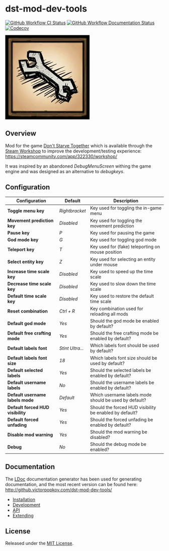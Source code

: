 # dst-mod-dev-tools

[![GitHub Workflow CI Status][]](https://github.com/victorpopkov/dst-mod-dev-tools/actions?query=workflow%3ACI)
[![GitHub Workflow Documentation Status][]](https://github.com/victorpopkov/dst-mod-dev-tools/actions?query=workflow%3ADocumentation)
[![Codecov][]](https://codecov.io/gh/victorpopkov/dst-mod-dev-tools)

[![Dev Tools](preview.png)](https://steamcommunity.com/app/322330/workshop/)

## Overview

Mod for the game [Don't Starve Together][] which is available through the
[Steam Workshop][] to improve the development/testing experience:
https://steamcommunity.com/app/322330/workshop/

It was inspired by an abandoned _DebugMenuScreen_ withing the game engine and
was designed as an alternative to _debugkeys_.

## Configuration

| Configuration                     | Default          | Description                                             |
| --------------------------------- | ---------------- | ------------------------------------------------------- |
| **Toggle menu key**               | _Rightbracket_   | Key used for toggling the in-game menu                  |
| **Movement prediction key**       | _Disabled_       | Key used for toggling the movement prediction           |
| **Pause key**                     | _P_              | Key used for pausing the game                           |
| **God mode key**                  | _G_              | Key used for toggling god mode                          |
| **Teleport key**                  | _T_              | Key used for (fake) teleporting on mouse position       |
| **Select entity key**             | _Z_              | Key used for selecting an entity under mouse            |
| **Increase time scale key**       | _Disabled_       | Key used to speed up the time scale                     |
| **Decrease time scale key**       | _Disabled_       | Key used to slow down the time scale                    |
| **Default time scale key**        | _Disabled_       | Key used to restore the default time scale              |
| **Reset combination**             | _Ctrl + R_       | Key combination used for reloading all mods             |
| **Default god mode**              | _Yes_            | Should the god mode be enabled by default?              |
| **Default free crafting mode**    | _Yes_            | Should the free crafting mode be enabled by default?    |
| **Default labels font**           | _Stint Ultra..._ | Which labels font should be used by default?            |
| **Default labels font size**      | _18_             | Which labels font size should be used by default?       |
| **Default selected labels**       | _Yes_            | Should the selected labels be enabled by default?       |
| **Default username labels**       | _No_             | Should the username labels be enabled by default?       |
| **Default username labels mode**  | _Default_        | Which username labels mode should be used by default?   |
| **Default forced HUD visibility** | _Yes_            | Should the forced HUD visibility be enabled by default? |
| **Default forced unfading**       | _Yes_            | Should the forced unfading be enabled by default?       |
| **Disable mod warning**           | _Yes_            | Should the mod warning be disabled?                     |
| **Debug**                         | _No_             | Should the debug mode be enabled?                       |

## Documentation

The [LDoc][] documentation generator has been used for generating documentation,
and the most recent version can be found here:
http://github.victorpopkov.com/dst-mod-dev-tools/

- [Installation](readme/01-installation.md)
- [Development](readme/02-development.md)
- [API](readme/03-api.md)
- [Extending](readme/04-extending.md)

## License

Released under the [MIT License](https://opensource.org/licenses/MIT).

[codecov]: https://img.shields.io/codecov/c/github/victorpopkov/dst-mod-dev-tools.svg
[don't starve together]: https://www.klei.com/games/dont-starve-together
[github workflow ci status]: https://img.shields.io/github/workflow/status/victorpopkov/dst-mod-dev-tools/CI?label=CI
[github workflow documentation status]: https://img.shields.io/github/workflow/status/victorpopkov/dst-mod-dev-tools/Documentation?label=Documentation
[ldoc]: https://stevedonovan.github.io/ldoc/
[steam workshop]: https://steamcommunity.com/app/322330/workshop/
